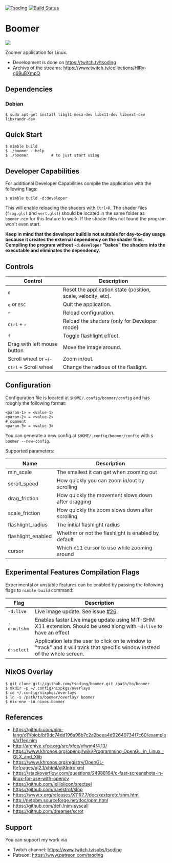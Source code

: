 [![Tsoding](https://img.shields.io/badge/twitch.tv-tsoding-purple?logo=twitch&style=for-the-badge)](https://www.twitch.tv/tsoding)
[![Build Status](https://travis-ci.org/tsoding/boomer.svg?branch=master)](https://travis-ci.org/tsoding/boomer)

# Boomer

![](./demo.gif)

Zoomer application for Linux.

- Development is done on https://twitch.tv/tsoding
- Archive of the streams: https://www.twitch.tv/collections/HlRy-q69uBXmpQ

## Dependencies

### Debian

```console
$ sudo apt-get install libgl1-mesa-dev libx11-dev libxext-dev libxrandr-dev
```

## Quick Start

```console
$ nimble build
$ ./boomer --help
$ ./boomer          # to just start using
```

## Developer Capabilities

For additional Developer Capabilities compile the application with the following flags:

```console
$ nimble build -d:developer
```

This will enable reloading the shaders with `Ctrl+R`. The shader files (`frag.glsl` and `vert.glsl`) should be located in the same folder as `boomer.nim` for this feature to work. If the shader files not found the program won't even start.

**Keep in mind that the developer build is not suitable for day-to-day usage because it creates the external dependency on the shader files. Compiling the program without `-d:developer` "bakes" the shaders into the executable and eliminates the dependency.**

## Controls

| Control                                   | Description                                                   |
|-------------------------------------------|---------------------------------------------------------------|
| <kbd>0</kbd>                              | Reset the application state (position, scale, velocity, etc). |
| <kbd>q</kbd> or <kbd>ESC</kbd>            | Quit the application.                                         |
| <kbd>r</kbd>                              | Reload configuration.                                         |
| <kbd>Ctrl</kbd> + <kbd>r</kbd>            | Reload the shaders (only for Developer mode)                  |
| <kbd>f</kbd>                              | Toggle flashlight effect.                                     |
| Drag with left mouse button               | Move the image around.                                        |
| Scroll wheel or <kbd>=</kbd>/<kbd>-</kbd> | Zoom in/out.                                                  |
| <kbd>Ctrl</kbd> + Scroll wheel            | Change the radious of the flaslight.                          |

## Configuration

Configuration file is located at `$HOME/.config/boomer/config` and has roughly the following format:

```
<param-1> = <value-1>
<param-2> = <value-2>
# comment
<param-3> = <value-3>
```

You can generate a new config at `$HOME/.config/boomer/config` with `$ boomer --new-config`.

Supported parameters:

| Name               | Description                                         |
|--------------------|-----------------------------------------------------|
| min_scale          | The smallest it can get when zooming out            |
| scroll_speed       | How quickly you can zoom in/out by scrolling        |
| drag_friction      | How quickly the movement slows down after dragging  |
| scale_friction     | How quickly the zoom slows down after scrolling     |
| flashlight_radius  | The initial flashlight radius                       |
| flashlight_enabled | Whether or not the flashlight is enabled by default |
| cursor             | Which x11 cursor to use while zooming around        |

## Experimental Features Compilation Flags

Experimental or unstable features can be enabled by passing the following flags to `nimble build` command:

| Flag          | Description                                                                                                                    |
|---------------|--------------------------------------------------------------------------------------------------------------------------------|
| `-d:live`     | Live image update. See issue [#26].                                                                                            |
| `-d:mitshm`   | Enables faster Live image update using MIT-SHM X11 extension. Should be used along with `-d:live` to have an effect             |
| `-d:select`   | Application lets the user to click on te window to "track" and it will track that specific window instead of the whole screen. |

## NixOS Overlay

```
$ git clone git://github.com/tsoding/boomer.git /path/to/boomer
$ mkdir -p ~/.config/nixpkgs/overlays
$ cd ~/.config/nixpkgs/overlays
$ ln -s /path/to/boomer/overlay/ boomer
$ nix-env -iA nixos.boomer
```

## References

- https://github.com/nim-lang/x11/blob/bf9dc74dd196a98b7c2a2beea4d92640734f7c60/examples/x11ex.nim
- http://archive.xfce.org/src/xfce/xfwm4/4.13/
- https://www.khronos.org/opengl/wiki/Programming_OpenGL_in_Linux:_GLX_and_Xlib
- https://www.khronos.org/registry/OpenGL-Refpages/gl2.1/xhtml/glXIntro.xml
- https://stackoverflow.com/questions/24988164/c-fast-screenshots-in-linux-for-use-with-opencv
- https://github.com/lolilolicon/xrectsel
- https://github.com/naelstrof/slop
- https://www.x.org/releases/X11R7.7/doc/xextproto/shm.html
- http://netpbm.sourceforge.net/doc/ppm.html
- https://github.com/def-/nim-syscall
- https://github.com/dreamer/scrot

## Support

You can support my work via

- Twitch channel: https://www.twitch.tv/subs/tsoding
- Patreon: https://www.patreon.com/tsoding

[#26]: https://github.com/tsoding/boomer/issues/26
